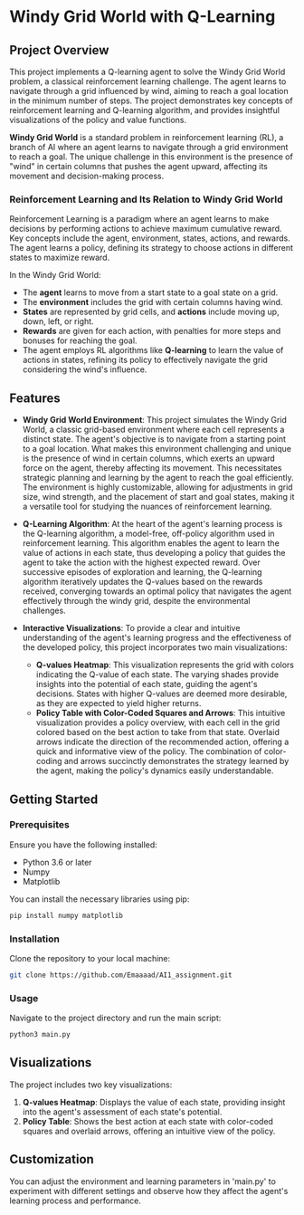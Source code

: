 # Windy Grid World with Q-Learning

## Project Overview
This project implements a Q-learning agent to solve the Windy Grid World problem, a classical reinforcement learning challenge. The agent learns to navigate through a grid influenced by wind, aiming to reach a goal location in the minimum number of steps. The project demonstrates key concepts of reinforcement learning and Q-learning algorithm, and provides insightful visualizations of the policy and value functions.

**Windy Grid World** is a standard problem in reinforcement learning (RL), a branch of AI where an agent learns to navigate through a grid environment to reach a goal. The unique challenge in this environment is the presence of "wind" in certain columns that pushes the agent upward, affecting its movement and decision-making process.

### Reinforcement Learning and Its Relation to Windy Grid World
Reinforcement Learning is a paradigm where an agent learns to make decisions by performing actions to achieve maximum cumulative reward. Key concepts include the agent, environment, states, actions, and rewards. The agent learns a policy, defining its strategy to choose actions in different states to maximize reward.

In the Windy Grid World:
- The **agent** learns to move from a start state to a goal state on a grid.
- The **environment** includes the grid with certain columns having wind.
- **States** are represented by grid cells, and **actions** include moving up, down, left, or right.
- **Rewards** are given for each action, with penalties for more steps and bonuses for reaching the goal.
- The agent employs RL algorithms like **Q-learning** to learn the value of actions in states, refining its policy to effectively navigate the grid considering the wind's influence.

## Features

- **Windy Grid World Environment**: This project simulates the Windy Grid World, a classic grid-based environment where each cell represents a distinct state. The agent's objective is to navigate from a starting point to a goal location. What makes this environment challenging and unique is the presence of wind in certain columns, which exerts an upward force on the agent, thereby affecting its movement. This necessitates strategic planning and learning by the agent to reach the goal efficiently. The environment is highly customizable, allowing for adjustments in grid size, wind strength, and the placement of start and goal states, making it a versatile tool for studying the nuances of reinforcement learning.

- **Q-Learning Algorithm**: At the heart of the agent's learning process is the Q-learning algorithm, a model-free, off-policy algorithm used in reinforcement learning. This algorithm enables the agent to learn the value of actions in each state, thus developing a policy that guides the agent to take the action with the highest expected reward. Over successive episodes of exploration and learning, the Q-learning algorithm iteratively updates the Q-values based on the rewards received, converging towards an optimal policy that navigates the agent effectively through the windy grid, despite the environmental challenges.

- **Interactive Visualizations**: To provide a clear and intuitive understanding of the agent's learning progress and the effectiveness of the developed policy, this project incorporates two main visualizations:
   - **Q-values Heatmap**: This visualization represents the grid with colors indicating the Q-value of each state. The varying shades provide insights into the potential of each state, guiding the agent's decisions. States with higher Q-values are deemed more desirable, as they are expected to yield higher returns.
   - **Policy Table with Color-Coded Squares and Arrows**: This intuitive visualization provides a policy overview, with each cell in the grid colored based on the best action to take from that state. Overlaid arrows indicate the direction of the recommended action, offering a quick and informative view of the policy. The combination of color-coding and arrows succinctly demonstrates the strategy learned by the agent, making the policy's dynamics easily understandable.

## Getting Started

### Prerequisites
Ensure you have the following installed:
- Python 3.6 or later
- Numpy
- Matplotlib

You can install the necessary libraries using pip:
```bash
pip install numpy matplotlib
```

### Installation
Clone the repository to your local machine:
```bash
git clone https://github.com/Emaaaad/AI1_assignment.git
```
### Usage
Navigate to the project directory and run the main script:
```bash
python3 main.py
```

## Visualizations

The project includes two key visualizations:

1. **Q-values Heatmap**: Displays the value of each state, providing insight into the agent's assessment of each state's potential.
2. **Policy Table**: Shows the best action at each state with color-coded squares and overlaid arrows, offering an intuitive view of the policy.


## Customization
You can adjust the environment and learning parameters in 'main.py' to experiment with different settings and observe how they affect the agent's learning process and performance.
